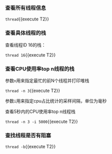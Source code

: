 
### 查看所有线程信息

`thread`{{execute T2}}


### 查看具体线程的栈

查看线程ID 16的栈：

`thread 16`{{execute T2}}

### 查看CPU使用率top n线程的栈

参数`n`用来指定最忙的前N个线程并打印堆栈

`thread -n 3`{{execute T2}}

参数`i`用来指定cpu占比统计的采样间隔，单位为毫秒

查看5秒内的CPU使用率top n线程栈

`thread -n 3 -i 5000`{{execute T2}}


### 查找线程是否有阻塞

`thread -b`{{execute T2}}
